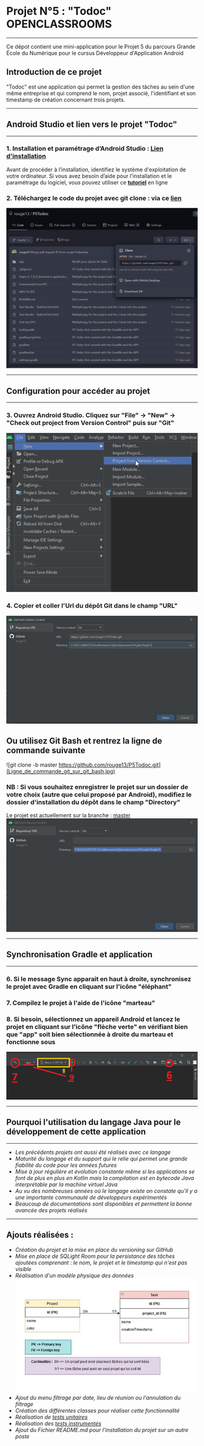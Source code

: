 # **Projet N°5 : "Todoc" OPENCLASSROOMS**
_________________________________________________________________________________________________________________

Ce dépot contient une mini-application pour le Projet 5 du parcours Grande École du Numérique pour le cursus Développeur d'Application Android

## Introduction de ce projet

"Todoc" est une application qui permet la gestion des tâches au sein d'une même entreprise et qui comprend le nom, projet associé, l'identifiant et son timestamp de création concernant trois projets.
_________________________________________________________________________________________________________________

## Android Studio et lien vers le projet **"Todoc"**
_________________________________________________________________________________________________________________
### 1. Installation et paramétrage d’Android Studio :  **[Lien d'installation](https://developer.android.com/studio)**
Avant de procéder à l’installation, identifiez le système d'exploitation de votre ordinateur. Si vous avez besoin d’aide pour l'installation et le paramétrage du logiciel, vous pouvez utiliser ce **[tutoriel](https://www.tutorialspoint.com/android/android_studio.htm)** en ligne

### 2. Téléchargez le code du projet avec git clone : **via ce [lien](https://github.com/rouge13/P5Todoc/tree/master)**
![Clone_P5_Todoc.JPG](Clone_P5_Todoc.JPG)
_________________________________________________________________________________________________________________

## Configuration pour accéder au projet
_________________________________________________________________________________________________________________

### 3. Ouvrez Android Studio. Cliquez sur "File" -> "New" -> "Check out project from Version Control" puis sur "Git"
![Check_out_project_from_version_control.jpg](Check_out_project_from_version_control.jpg)

### 4. Copier et coller l'Url du dépôt Git dans le champ "URL"
![Copier_coller_URL.JPG](Copier_coller_URL.JPG)

## Ou utilisez Git Bash et rentrez la ligne de commande suivante
![git clone -b master https://github.com/rouge13/P5Todoc.git](Ligne_de_commande_git_sur_git_bash.jpg)

###  NB : Si vous souhaitez enregistrer le projet sur un dossier de votre choix (autre que celui proposé par Android), modifiez le dossier d'installation du dépôt dans le champ "Directory"
Le projet est actuellement sur la branche : [master](Branche_actuelle.jpg)
![Saisir_emplacement.JPG](Saisir_emplacement.JPG)

_________________________________________________________________________________________________________________

## Synchronisation Gradle et application
_________________________________________________________________________________________________________________

### 6. Si le message Sync apparait en haut à droite, synchronisez le projet avec Gradle en cliquant sur l'icône "éléphant"

### 7. Compilez le projet à l'aide de l'icône "marteau"

### 8. Si besoin, sélectionnez un appareil Android et lancez le projet en cliquant sur l'icône "flèche verte" en vérifiant bien que "app" soit bien sélectionnée à droite du marteau et fonctionne sous 

![Etape_6_7_8_9_lancement_application.png](Etape_6_7_8_9_lancement_application.png)


_________________________________________________________________________________________________________________

## Pourquoi l'utilisation du langage Java pour le développement de cette application
_________________________________________________________________________________________________________________

- *Les précédents projets ont aussi été réalisés avec ce langage*
- *Maturité du langage et du support qui le relie qui permet une grande fiabilité du code pour les années futures*
- *Mise à jour régulière et évolution constante même si les applications se font de plus en plus en Kotlin mais la compilation est en bytecode Java interprétable par la machine virtuel Java*
- *Au vu des nombreuses années où le langage existe on constate qu'il y a une importante communauté de développeurs expérimentés*
- *Beaucoup de documentations sont disponibles et permettent la bonne avancée des projets réalisés*

_________________________________________________________________________________________________________________

## Ajouts réalisées : 
- *Création du projet et la mise en place du versioning sur GitHub*
- *Mise en place de SQLight Room pour la persistance des tâches ajoutées comprenant : le nom, le projet et le timestamp qui n'est pas visible*
- *Réalisation d'un modèle physique des données*
![MPD_P5.JPG](MPD_P5.JPG)
- *Ajout du menu filtrage par date, lieu de réunion ou l'annulation du filtrage*
- *Création des différentes classes pour réaliser cette fonctionnalité*
- *Réalisation de [tests unitaires](https://github.com/rouge13/P4Lamzone/blob/develop/Test%20Results%20-%20MareuServiceTest.html)*
- *Réalisation des [tests instrumentés](https://github.com/rouge13/P4Lamzone/blob/develop/Test%20Results%20-%20ProjectActivitiesTest.html)*
- *Ajout du Fichier README.md pour l'installation du projet sur un autre poste*







